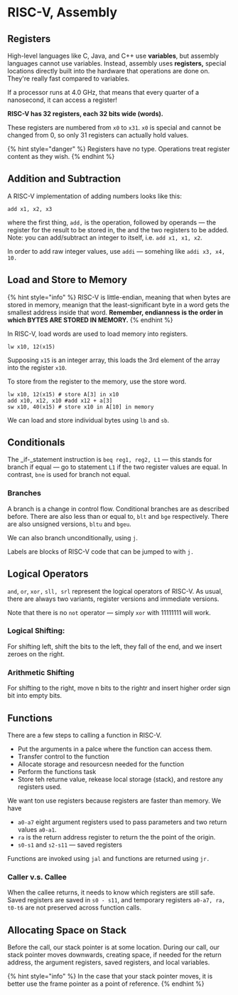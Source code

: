 # RISC-V, Assembly

## Registers

High-level languages like C, Java, and C++ use **variables**, but assembly languages cannot use variables. Instead, assembly uses **registers,** special locations directly built into the hardware that operations are done on. They're really fast compared to variables.

If a processor runs at 4.0 GHz, that means that every quarter of a nanosecond, it can access a register! 

**RISC-V has 32 registers, each 32 bits wide \(words\).**

These registers are numbered from `x0` to `x31`. `x0` is special and cannot be changed from 0, so only 31 registers can actually hold values. 

{% hint style="danger" %}
Registers have no type.  Operations treat register content as they wish.
{% endhint %}

## Addition and Subtraction

A RISC-V implementation of adding numbers looks like this:

```text
add x1, x2, x3
```

where the first thing, `add,` is the operation, followed by operands — the register for the result to be stored in, the and the two registers to be added. Note: you can add/subtract an integer to itself, i.e. `add x1, x1, x2`. 

In order to add raw integer values, use `addi` — somehing like `addi x3, x4, 10.` 

## Load and Store to Memory

{% hint style="info" %}
RISC-V is little-endian, meaning that when bytes are stored in memory,  meanign that the least-significant byte in a word gets the smallest address inside that word. **Remember, endianness is the order in which BYTES ARE STORED IN MEMORY.**
{% endhint %}

In RISC-V, load words are used to load memory into registers. 

```text
lw x10, 12(x15)
```

Supposing `x15` is an integer array, this loads the 3rd element of the array into the register `x10`.

To store from the register to the memory, use the store word.

```text
lw x10, 12(x15) # store A[3] in x10
add x10, x12, x10 #add x12 + a[3]
sw x10, 40(x15) # store x10 in A[10] in memory
```

 We can load and store individual bytes using `lb` and `sb`.

## Conditionals

The _if-_statement instruction is `beq reg1, reg2, L1` — this stands for branch if equal — go to statement `L1` if the two register values are equal. In contrast, `bne` is used for branch not equal.

### Branches

A branch is a change in control flow. Conditional branches are as described before. There are also less than or equal to,  `blt` and `bge` respectively. There are also unsigned versions, `bltu` and `bgeu`.

We can also branch unconditionally, using `j`. 

Labels are blocks of RISC-V code that can be jumped to with `j.`

## Logical Operators

`and`, `or`, `xor,` `sll, srl` represent the logical operators of RISC-V. As usual, there are always two variants, register versions and immediate versions.

Note that there is no `not` operator — simply `xor` with 11111111 will work.

### Logical Shifting:

For shifting left, shift the bits to the left, they fall of the end, and we insert zeroes on the right.

### Arithmetic Shifting

For shifting to the right, move n bits to the rightr and insert higher order sign bit into empty bits.

## Functions

There are a few steps to calling a function in RISC-V.

* Put the arguments in a palce where the function can access them. 
* Transfer control to the function
* Allocate storage and resourcesn needed for the function
* Perform the functions task
* Store teh returne value, rekease local storage \(stack\), and restore any registers used.

We want ton use registers because registers are faster than memory. We have

* `a0-a7` eight argument registers used to pass parameters and two return values `a0-a1`.
* `ra` is the return address register to return the the point of the origin.
* `s0-s1` and `s2-s11` — saved registers

Functions are invoked using `jal` and functions are returned using `jr.` 

### Caller v.s. Callee

When the callee returns, it needs to know which registers are still safe. Saved registers are saved in `s0 - s11`, and temporary registers `a0-a7, ra, t0-t6` are not preserved across function calls.

## Allocating Space on Stack

Before the call, our stack pointer is at some location. During our call, our stack pointer moves downwards, creating space, if needed for the return address, the argument registers, saved registers, and local variables.

{% hint style="info" %}
In the case that your stack pointer moves, it is better use the frame pointer as a point of reference.
{% endhint %}

